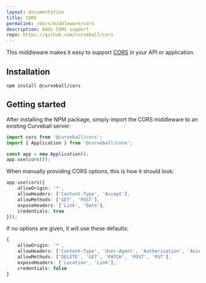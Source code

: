 ```yaml
---
layout: documentation
title: CORS
permalink: /docs/middleware/cors
description: Adds CORS support
repo: https://github.com/curveball/cors
---
```


This middleware makes it easy to support [CORS][1] in your API or application.

Installation
------------

    npm install @curveball/cors 


Getting started
---------------

After installing the NPM package, simply import the CORS middleware to an existing Curveball server:

```typescript
import cors from '@curveball/cors';
import { Application } from '@curveball/core';

const app = new Application();
app.use(cors());
```

When manually providing CORS options, this is how it should look:

```typescript
app.use(cors({
    allowOrigin: '*',
    allowHeaders: ['Content-Type', 'Accept'],
    allowMethods: ['GET', 'POST'],
    exposeHeaders: ['Link', 'Date'],
    credentials: true
}));

```

If no options are given, it will use these defaults:

```typescript
{
    allowOrigin: '*',
    allowHeaders: ['Content-Type', 'User-Agent', 'Authorization', 'Accept', 'Prefer', 'Prefer-Push', 'Link'],
    allowMethods: ['DELETE', 'GET', 'PATCH', 'POST', 'PUT'],
    exposeHeaders: ['Location', 'Link'],
    credentials: false
}
```

[1]: https://developer.mozilla.org/en-US/docs/Web/HTTP/CORS
